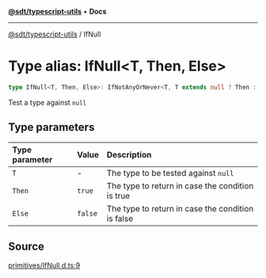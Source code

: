 [**@sdt/typescript-utils**](../README.md) • **Docs**

***

[@sdt/typescript-utils](../globals.md) / IfNull

# Type alias: IfNull\<T, Then, Else\>

```ts
type IfNull<T, Then, Else>: IfNotAnyOrNever<T, T extends null ? Then : Else, Else>;
```

Test a type against `null`

## Type parameters

| Type parameter | Value | Description |
| :------ | :------ | :------ |
| `T` | - | The type to be tested against `null` |
| `Then` | `true` | The type to return in case the condition is true |
| `Else` | `false` | The type to return in case the condition is false |

## Source

[primitives/IfNull.d.ts:9](https://github.com/sylvaindethier/typescript-utils/blob/421887de13b8684fe14792f125c2cd5fdb322c0d/types/primitives/IfNull.d.ts#L9)
